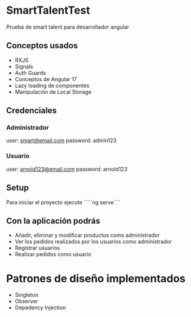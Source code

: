 # SmartTalentTest

Prueba de smart talent para desarrollador angular

## Conceptos usados

- RXJS
- Signals
- Auth Guards
- Conceptos de Angular 17
- Lazy loading de componentes
- Manipulación de Local Storage

## Credenciales 

### Administrador

user: smart@email.com
password: admin123

### Usuario

user: arnold123@email.com
password: arnold123

## Setup

Para iniciar el proyecto ejecute `````ng serve````

## Con la aplicación podrás

- Añadir, eliminar y modificar productos como administrador
- Ver los pedidos realizados por los usuarios como administrador
- Registrar usuarios
- Realizar pedidos como usuario

# Patrones de diseño implementados

- Singleton
- Observer
- Depedency Injection
